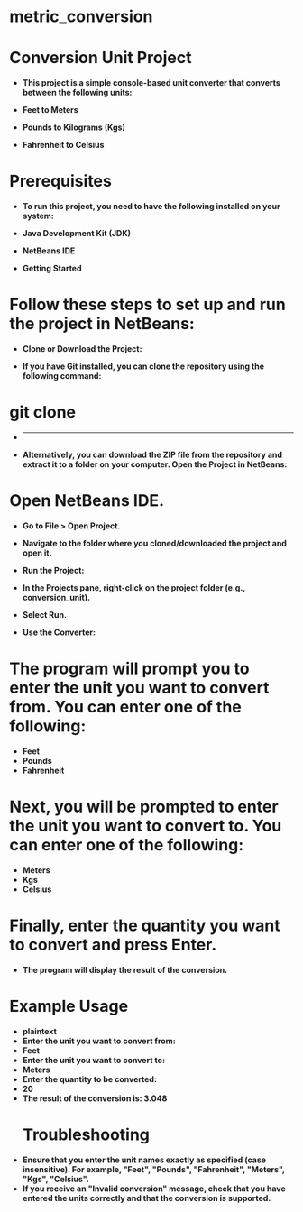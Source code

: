 # metric_conversion

# Conversion Unit Project
- **This project is a simple console-based unit converter that converts between the following units:**

- **Feet to Meters**
- **Pounds to Kilograms (Kgs)**
- **Fahrenheit to Celsius**

# Prerequisites
- **To run this project, you need to have the following installed on your system:**

- **Java Development Kit (JDK)**
- **NetBeans IDE**
- **Getting Started**
  
# Follow these steps to set up and run the project in NetBeans:

- **Clone or Download the Project:**

- **If you have Git installed, you can clone the repository using the following command:**

# git clone 
- ****
- **Alternatively, you can download the ZIP file from the repository and extract it to a folder on your computer.
Open the Project in NetBeans:**

# Open NetBeans IDE.
- **Go to File > Open Project.**
- **Navigate to the folder where you cloned/downloaded the project and open it.**
- **Run the Project:**

- **In the Projects pane, right-click on the project folder (e.g., conversion_unit).**
- **Select Run.**
- **Use the Converter:**

# The program will prompt you to enter the unit you want to convert from. You can enter one of the following:
- **Feet**
- **Pounds**
- **Fahrenheit**
# Next, you will be prompted to enter the unit you want to convert to. You can enter one of the following:
- **Meters**
- **Kgs**
- **Celsius**
# Finally, enter the quantity you want to convert and press Enter.
- **The program will display the result of the conversion.**
# Example Usage
- **plaintext**
- **Enter the unit you want to convert from:**
- **Feet**
- **Enter the unit you want to convert to:**
- **Meters**
- **Enter the quantity to be converted:**
- **20**
- **The result of the conversion is: 3.048**
  # Troubleshooting
- **Ensure that you enter the unit names exactly as specified (case insensitive). For example, "Feet", "Pounds", "Fahrenheit", "Meters", "Kgs", "Celsius".**
- **If you receive an "Invalid conversion" message, check that you have entered the units correctly and that the conversion is supported.**
